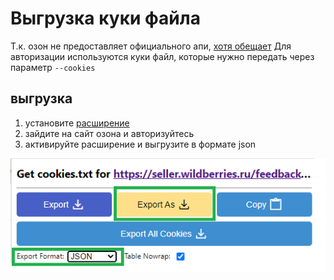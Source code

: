 # Выгрузка куки файла

Т.к. озон не предоставляет официального апи, [хотя обещает](https://dev.ozon.ru/community/446-Rabota-s-otzyvami-cherez-API?__rr=1)
Для авторизации используются куки файл, которые нужно передать через параметр `--cookies`

## выгрузка

1. установите [расширение](https://chromewebstore.google.com/detail/get-cookiestxt-locally/cclelndahbckbenkjhflpdbgdldlbecc)
2. зайдите на сайт озона и авторизуйтесь
3. активируйте расширение и выгрузите в формате json

![cookies](images/cookies.png)
